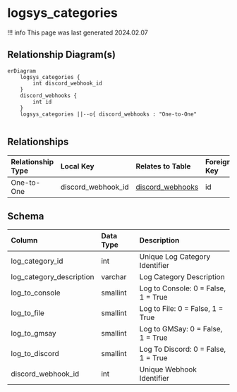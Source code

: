 # logsys_categories

!!! info
	This page was last generated 2024.02.07

## Relationship Diagram(s)

```mermaid
erDiagram
    logsys_categories {
        int discord_webhook_id
    }
    discord_webhooks {
        int id
    }
    logsys_categories ||--o{ discord_webhooks : "One-to-One"


```


## Relationships

| Relationship Type | Local Key | Relates to Table | Foreign Key |
| :--- | :--- | :--- | :--- |
| One-to-One | discord_webhook_id | [discord_webhooks](../../schema/admin/discord_webhooks.md) | id |


## Schema

| Column | Data Type | Description |
| :--- | :--- | :--- |
| log_category_id | int | Unique Log Category Identifier |
| log_category_description | varchar | Log Category Description |
| log_to_console | smallint | Log to Console: 0 = False, 1 = True |
| log_to_file | smallint | Log to File: 0 = False, 1 = True |
| log_to_gmsay | smallint | Log to GMSay: 0 = False, 1 = True |
| log_to_discord | smallint | Log To Discord: 0 = False, 1 = True |
| discord_webhook_id | int | Unique Webhook Identifier |

